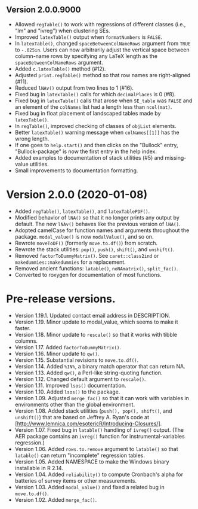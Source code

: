 ## Version 2.0.0.9000
* Allowed `regTable()` to work with regressions of different classes (i.e., 
  "lm" and "ivreg") when clustering SEs.
* Improved `latexTable()` output when `formatNumbers` is `FALSE`.
* In `latexTable()`, changed `spaceBetweenColNameRows` argument from `TRUE` 
  to `-.025in`. Users can now arbitrarily adjust the vertical space between
  column-name rows by specifying any LaTeX length as the 
  `spaceBetweenColNameRows` argument.   
* Added `c.latexTable()` method (#12).
* Adjusted `print.regTable()` method so that row names are right-aligned (#11).
* Reduced `lNAv()` output from two lines to 1 (#16).
* Fixed bug in `latexTable()` calls for which `decimalPlaces` is 0 (#8).
* Fixed bug in `latexTable()` calls that arose when `SE_table` was `FALSE` and
  an element of the `colNames` list had a length less than `ncol(mat)`.
* Fixed bug in float placement of landscaped tables made by `latexTable()`. 
* In `regTable()`, improved checking of classes of `objList` elements.
* Better `latexTable()` warning message when `colNames[[1]]` has the wrong length.
* If one goes to `help.start()` and then clicks on the "Bullock" entry, 
  "Bullock-package" is now the first entry in the help index.
* Added examples to documentation of stack utilities (#5) and missing-value 
  utilities.
* Small improvements to documentation formatting.


# Version 2.0.0 (2020-01-08)
* Added `regTable()`, `latexTable()`, and `latexTablePDF()`.
* Modified behavior of `lNA()` so that it no longer prints any output by 
  default. The new `lNAv()` behaves like the previous version of `lNA()`.
* Adopted camelCase for function names and arguments throughout the package.
  `modal_value()` is now `modalValue()`, and so on.
* Rewrote `moveToDF()` (formerly `move.to.df()`) from scratch.
* Rewrote the stack utilities: `pop()`, `push()`, `shift()`, and `unshift()`. 
* Removed `factorToDummyMatrix()`. See `caret::class2ind` or 
  `makedummies::makedummies` for a replacement.
* Removed ancient functions: `latable()`, `noNAmatrix()`, `split_fac()`.
* Converted to roxygen for documentation of most functions.  


# Pre-release versions.
* Version 1.19.1. Updated contact email address in DESCRIPTION.
* Version 1.19.  Minor update to modal_value, which seems to make it faster.
* Version 1.18.  Minor update to `rescale()` so that it works with tibble columns.
* Version 1.17.  Added `factorToDummyMatrix()`.
* Version 1.16.  Minor update to `qw()`.
* Version 1.15.  Substantial revisions to `move.to.df()`.
* Version 1.14.  Added `%IN%`, a binary match operator that can return NA.
* Version 1.13.  Added `qw()`, a Perl-like string-quoting function.
* Version 1.12.  Changed default argument to `rescale()`.
* Version 1.11.  Improved `lsos()` documentation.
* Version 1.10.  Added `lsos()` to the package.
* Version 1.09.  Adjusted `merge_fac()` so that it can work with variables in 
               environments other than the global environment. 
* Version 1.08.  Added stack utilities (`push(), pop(), shift()`, and `unshift()`) 
               that are based on Jeffrey A. Ryan's code at
               [http://www.lemnica.com/esotericR/Introducing-Closures/].
* Version 1.07.  Fixed bug in `latable()` handling of `ivreg()` output.  (The AER
               package contains an `ivreg()` function for instrumental-variables
               regression.)
* Version 1.06.  Added `rows.to.remove` argument to `latable()` so that 
               `latable()` can return "incomplete" regression tables.
* Version 1.05.  Added NAMESPACE to make the Windows binary installable in R 2.14.
* Version 1.04.  Added `reliability()` to compute Cronbach's alpha for batteries of survey items or other measurements.
* Version 1.03.  Added `modal_value()` and fixed a related bug in `move.to.df()`.
* Version 1.02.  Added `merge_fac()`.
